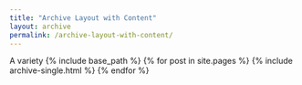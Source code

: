 ```yaml
---
title: "Archive Layout with Content"
layout: archive
permalink: /archive-layout-with-content/
---
```


A variety
{% include base_path %}
{% for post in site.pages %}
{% include archive-single.html %}
{% endfor %}